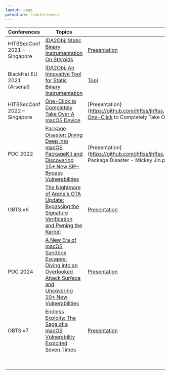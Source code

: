 ```yaml
---
layout: page
permalink: /conferences/
---
```




| Conferences                  | Topics                                                       | Slides/Tools                                                 |
| ---------------------------- | ------------------------------------------------------------ | ------------------------------------------------------------ |
| HITBSecConf 2021 – Singapore | [IDA2Obj: Static Binary Instrumentation On Steroids](https://conference.hitb.org/hitbsecconf2021sin/sessions/ida2obj-static-binary-instrumentation-on-steroids/) | [Presentation](https://github.com/jhftss/jhftss.github.io/blob/main/res/slides/HITB2021SIN%20-%20IDA2Obj%20-%20Mickey%20Jin.pdf) |
| BlackHat EU 2021 (Arsenal)   | [IDA2Obj: An Innovative Tool for Static Binary Instrumentation](https://www.blackhat.com/eu-21/arsenal/schedule/index.html#idaobj-an-innovative-tool-for-static-binary-instrumentation-24599) | [Tool](https://github.com/jhftss/IDA2Obj)                    |
| HITBSecConf 2022 – Singapore | [One-Click to Completely Take Over A macOS Device](https://conference.hitb.org/hitbsecconf2022sin/session/one-click-to-completely-takeover-a-macos-device/) | [Presentation](https://github.com/jhftss/jhftss.github.io/blob/main/res/slides/HITB2022SIN-One-Click to Completely Take Over A macOS Device-Mickey Jin.pdf) |
| POC 2022                     | [Package Disaster: Diving Deep into macOS PackageKit and Discovering 15+ New SIP-Bypass Vulnerabilities](https://powerofcommunity.net/2022.htm) | [Presentation](https://github.com/jhftss/jhftss.github.io/blob/main/res/slides/POC2022 - Package Disaster - Mickey Jin.pdf) |
| OBTS v6                      | [The Nightmare of Apple's OTA Update: Bypassing the Signature Verification and Pwning the Kernel](https://objectivebythesea.org/v6/talks.html) | [Presentation](https://github.com/jhftss/jhftss.github.io/blob/main/res/slides/OBTS_v6_The%20Nightmare%20of%20Apple%20OTA%20Update_Mickey%20Jin.pdf) |
| POC 2024                     | [A New Era of macOS Sandbox Escapes: Diving into an Overlooked Attack Surface and Uncovering 10+ New Vulnerabilities](https://powerofcommunity.net/2024.htm) | [Presentation](https://github.com/jhftss/jhftss.github.io/blob/main/res/slides/A%20New%20Era%20of%20macOS%20Sandbox%20Escapes.pdf) |
| OBTS v7                      | [Endless Exploits: The Saga of a macOS Vulnerability Exploited Seven Times](https://objectivebythesea.org/v7/talks.html) | [Presentation](https://github.com/jhftss/jhftss.github.io/blob/main/res/slides/Endless%20Exploits.pdf) |
|                              |                                                              |                                                              |
|                              |                                                              |                                                              |
|                              |                                                              |                                                              |
|                              |                                                              |                                                              |
|                              |                                                              |                                                              |
|                              |                                                              |                                                              |
|                              |                                                              |                                                              |
|                              |                                                              |                                                              |



